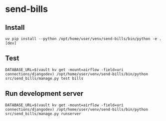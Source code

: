 # send-bills

## Install
```
uv pip install --python /opt/home/user/venv/send-bills/bin/python -e .[dev]
```

## Test
```
DATABASE_URL=$(vault kv get -mount=airflow -field=uri connections/djangodev) /opt/home/user/venv/send-bills/bin/python src/send_bills/manage.py test bills
```

## Run development server
```
DATABASE_URL=$(vault kv get -mount=airflow -field=uri connections/djangodev) /opt/home/user/venv/send-bills/bin/python src/send_bills/manage.py runserver
```
